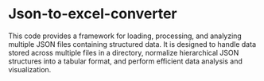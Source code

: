 # Json-to-excel-converter
This code provides a framework for loading, processing, and analyzing multiple JSON files containing structured data. It is designed to handle data stored across multiple files in a directory, normalize hierarchical JSON structures into a tabular format, and perform efficient data analysis and visualization.
